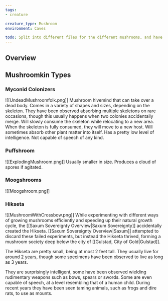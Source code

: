 ```yaml
---
tags:
- creature

creature_type: Mushroom
environment: Caves

todo: Split into different files for the different mushrooms, and have this as an overview doc for all of them
---
```

## Overview

## Mushroomkin Types
### Myconid Colonizers
![[UndeadMushroomfolk.png]]
Mushroom hivemind that can take over a dead body. Comes in a variety of shapes and sizes, depending on the skeleton. They have been observed absorbing multiple skeletons on rare occasions, though this usually happens when two colonies accidentally merge. Will slowly consume the skeleton while relocating to a new area. When the skeleton is fully consumed, they will move to a new host. Will sometimes absorb other plant matter into itself. Has a pretty low level of intelligence. Not capable of speech of any kind.
### Puffshroom
![[ExplodingMushroom.png]]
Usually smaller in size. Produces a cloud of spores if agitated.
### Moogshrooms
![[Moogshroom.png]]
### Hikseta
![[MushroomWithCrossbow.png]]
While experimenting with different ways of growing mushrooms efficiently and speeding up their natural growth cycle, the [[Saxum Sovereignty Overview|Saxum Sovereignty]] accidentally created the Hikseta. [[Saxum Sovereignty Overview|Saxum]] attempted to discard these failed experiments, but instead the Hikseta thrived, forming a mushroom society deep below the city of [[Gulstad, City of Gold|Gulstad]].

The Hikseta are pretty small, being at most 2 feet tall. They usually live for around 2 years, though some specimens have been observed to live as long as 3 years.

They are surprisingly intelligent, some have been observed wielding rudimentary weapons such as bows, spears or swords. Some are even capable of speech, at a level resembling that of a human child. During recent years they have been seen taming animals, such as frogs and dire rats, to use as mounts.